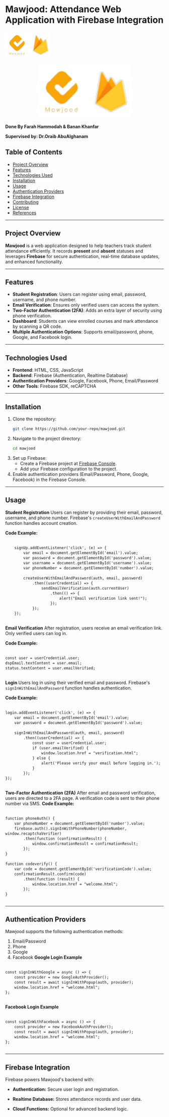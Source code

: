 # Mawjood: Attendance Web Application with Firebase Integration

![Firebase Logo](logo.png)

<p align="center">
  <img src="logo.png" alt="Image Description" width="300">
</p>

**Done By Farah Hammodah & Banan Khanfar**

**Supervised by: Dr.Oraib AbuAlghanam**

## Table of Contents

- [Project Overview](#project-overview)
- [Features](#features)
- [Technologies Used](#technologies-used)
- [Installation](#installation)
- [Usage](#usage)
- [Authentication Providers](#authentication-providers)
- [Firebase Integration](#firebase-integration)
- [Contributing](#contributing)
- [License](#license)
- [References](#references)

---

## Project Overview

**Mawjood** is a web application designed to help teachers track student attendance efficiently. It records **present** and **absent** statuses and leverages **Firebase** for secure authentication, real-time database updates, and enhanced functionality.

---

## Features

- **Student Registration**: Users can register using email, password, username, and phone number.
- **Email Verification**: Ensures only verified users can access the system.
- **Two-Factor Authentication (2FA)**: Adds an extra layer of security using phone verification.
- **Dashboard**: Students can view enrolled courses and mark attendance by scanning a QR code.
- **Multiple Authentication Options**: Supports email/password, phone, Google, and Facebook login.

---

## Technologies Used

- **Frontend**: HTML, CSS, JavaScript
- **Backend**: Firebase (Authentication, Realtime Database)
- **Authentication Providers**: Google, Facebook, Phone, Email/Password
- **Other Tools**: Firebase SDK, reCAPTCHA

---

## Installation

1. Clone the repository:
   ```bash
   git clone https://github.com/your-repo/mawjood.git
   ```
2. Navigate to the project directory:
   ```bash
   cd mawjood
   ```
3. Set up Firebase:
   - Create a Firebase project at [Firebase Console](https://console.firebase.google.com/u/0/).
   - Add your Firebase configuration to the project.
4. Enable authentication providers (Email/Password, Phone, Google, Facebook) in the Firebase Console.

---

## Usage

**Student Registration**
Users can register by providing their email, password, username, and phone number. Firebase's `createUserWithEmailAndPassword` function handles account creation.

**Code Example:**
<pre>
  <code class="language-javascript">
    signUp.addEventListener('click', (e) => {  
        var email = document.getElementById('email').value;  
        var password = document.getElementById('password').value;  
        var username = document.getElementById('username').value;  
        var phoneNumber = document.getElementById('number').value;  

        createUserWithEmailAndPassword(auth, email, password)  
            .then((userCredential) => {  
                sendEmailVerification(auth.currentUser)  
                    .then(() => {  
                        alert("Email verification link sent!");  
                    });  
            });  
    });
  </code>
</pre>

**Email Verification**
After registration, users receive an email verification link. Only verified users can log in.

**Code Example:**
<pre>
  <code class="language-javascript">
const user = userCredential.user;  
dspEmail.textContent = user.email;  
status.textContent = user.emailVerified;  
 </code>
</pre>

**Login**
Users log in using their verified email and password. Firebase's `signInWithEmailAndPassword` function handles authentication.

**Code Example:**
<pre>
  <code class="language-javascript">
login.addEventListener('click', (e) => {  
    var email = document.getElementById('email').value;  
    var password = document.getElementById('password').value;  

    signInWithEmailAndPassword(auth, email, password)  
        .then((userCredential) => {  
            const user = userCredential.user;  
            if (user.emailVerified) {  
                window.location.href = "verification.html";  
            } else {  
                alert('Please verify your email before logging in.');  
            }  
        });  
}); 
 </code>
</pre> 

**Two-Factor Authentication (2FA)**
After email and password verification, users are directed to a 2FA page. A verification code is sent to their phone number via SMS.
**Code Example:**
<pre>
  <code class="language-javascript">
function phoneAuth() {  
    var phoneNumber = document.getElementById('number').value;  
    firebase.auth().signInWithPhoneNumber(phoneNumber, window.recaptchaVerifier)  
        .then(function (confirmationResult) {  
            window.confirmationResult = confirmationResult;  
        });  
}  

function codeverify() {  
    var code = document.getElementById('verificationCode').value;  
    confirmationResult.confirm(code)  
        .then(function (result) {  
            window.location.href = "welcome.html";  
        });  
}  
</code>
</pre> 

---

## Authentication Providers
Mawjood supports the following authentication methods:

1. Email/Password
2. Phone
3. Google
4. Facebook
**Google Login Example**
<pre>
  <code class="language-javascript">
const signInWithGoogle = async () => {  
    const provider = new GoogleAuthProvider();  
    const result = await signInWithPopup(auth, provider);  
    window.location.href = "welcome.html";  
};  
</code>
</pre> 
**Facebook Login Example**
<pre>
  <code class="language-javascript">
const signInWithFacebook = async () => {  
    const provider = new FacebookAuthProvider();  
    const result = await signInWithPopup(auth, provider);  
    window.location.href = "welcome.html";  
};  
</code>
</pre> 

---

## Firebase Integration
Firebase powers Mawjood's backend with:

- **Authentication:** Secure user login and registration.

- **Realtime Database:** Stores attendance records and user data.

- **Cloud Functions:** Optional for advanced backend logic.




